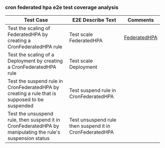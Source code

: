 ### cron federated hpa e2e test coverage analysis

| Test Case                                                                                                 | E2E Describe Text                                       | Comments                                                                       |
|-----------------------------------------------------------------------------------------------------------|---------------------------------------------------------|--------------------------------------------------------------------------------|
| Test the scaling of FederatedHPA by creating a CronFederatedHPA rule                                      | Test scale FederatedHPA                                 | [FederatedHPA](https://karmada.io/zh/docs/userguide/autoscaling/federatedhpa/) |
| Test the scaling of a Deployment by creating a CronFederatedHPA rule                                      | Test scale Deployment                                   |                                                                                |
| Test the suspend rule in CronFederatedHPA by creating a rule that is supposed to be suspended             | Test suspend rule in CronFederatedHPA                   |                                                                                |
| Test the unsuspend rule, then suspend it in CronFederatedHPA by manipulating the rule's suspension status | Test unsuspend rule then suspend it in CronFederatedHPA |                                                                                |
